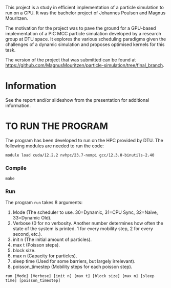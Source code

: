 This project is a study in efficient implementation of a particle simulation to run on a GPU. It was the bachelor project of Johannes Poulsen and Magnus Mouritzen.

The motivation for the project was to pave the ground for a GPU-based implementation of a PIC MCC particle simulation developed by a research group at DTU space. It explores the various scheduling paradigms given the challenges of a dynamic simulation and proposes optimised kernels for this task.

The version of the project that was submitted can be found at https://github.com/MagnusMouritzen/particle-simulation/tree/final_branch.

# Information
See the report and/or slideshow from the presentation for additional information.

# TO RUN THE PROGRAM
The program has been developed to run on the HPC provided by DTU. The following modules are needed to run the code:

```
module load cuda/12.2.2 nvhpc/23.7-nompi gcc/12.3.0-binutils-2.40
```
### Compile
```
make
```
### Run
The program `run` takes 8 arguments:
1. Mode (The scheduler to use. 30=Dynamic, 31=CPU Sync, 32=Naive, 33=Dynamic Old).
2. Verbose (0 for no verbosity. Another number determines how often the state of the system is printed. 1 for every mobility step, 2 for every second, etc.).
3. init n (The initial amount of particles).
4. max t (Poisson steps).
5. block size.
6. max n (Capacity for particles).
7. sleep time (Used for some barriers, but largely irrelevant).
8. poisson_timestep (Mobility steps for each poisson step).

```
run [Mode] [Verbose] [init n] [max t] [block size] [max n] [sleep time] [poisson_timestep]
```
